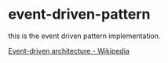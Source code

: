 # event-driven-pattern

this is the event driven pattern implementation.

<a href="https://en.wikipedia.org/wiki/Event-driven_architecture">Event-driven architecture - Wikipedia</a>
